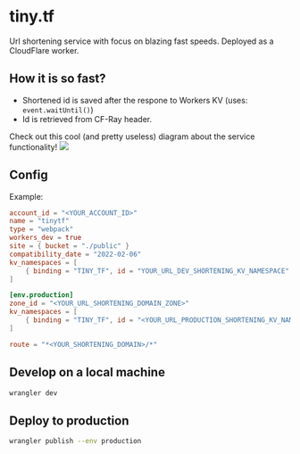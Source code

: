 # tiny.tf

Url shortening service with focus on blazing fast speeds. Deployed as a CloudFlare worker.

## How it is so fast?

- Shortened id is saved after the respone to Workers KV (uses: `event.waitUntil()`)
- Id is retrieved from CF-Ray header.

Check out this cool (and pretty useless) diagram about the service functionality!
![](https://kroki.io/seqdiag/svg/eNqdkMFKw0AURff9iktXCk39AJNsaiqiUElbNyLyknlNgmmmvpkSpfTfncGorRWp7gbeuXcO1_CzqqjApgdEUYSRMNmqKUBouIUptVhuWGGe3njAYZno1rAAQRyj1fLk3vc1ZVwjQv92Mp3hrMv1H85doGMcj5XonI3Ru4nkxQrlFlcXWLiD_2gheonROEjpFSWTYtlrCoPgxyZhu5bGFb3TH6IeP_D8xn45xlBkKSPDO_T13eN0NkmT4WptTyo1gJupnks9wAZLtuQj2J7ud4Vh8NnV6_Yds83Lf8x6mbhVw0rFf9Mt2Ov-4nW4iDM6fr4O3r4BloO2GA==)
## Config

Example:

```toml
account_id = "<YOUR_ACCOUNT_ID>"
name = "tinytf"
type = "webpack"
workers_dev = true
site = { bucket = "./public" }
compatibility_date = "2022-02-06"
kv_namespaces = [ 
	{ binding = "TINY_TF", id = "YOUR_URL_DEV_SHORTENING_KV_NAMESPACE", preview_id = "YOUR_URL_DEV_SHORTENING_KV_NAMESPACE_PREVIEW" }
]

[env.production]
zone_id = "<YOUR_URL_SHORTENING_DOMAIN_ZONE>"
kv_namespaces = [ 
	{ binding = "TINY_TF", id = "<YOUR_URL_PRODUCTION_SHORTENING_KV_NAMESPACE>", preview_id = "<YOUR_URL_PRODUCTION_SHORTENING_KV_NAMESPACE_PREVIEW>" }
]

route = "*<YOUR_SHORTENING_DOMAIN>/*"
```

## Develop on a local machine

```bash
wrangler dev
```

## Deploy to production

```bash
wrangler publish --env production
```
